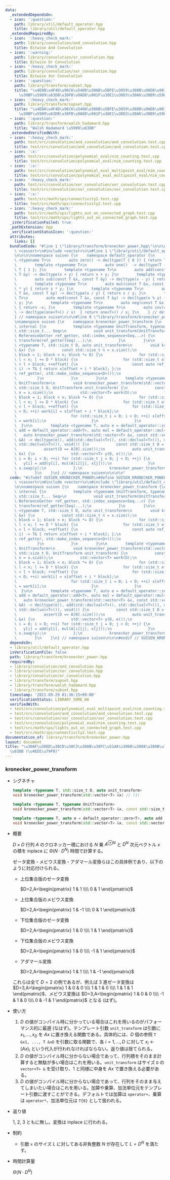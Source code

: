 ```yaml
---
data:
  _extendedDependsOn:
  - icon: ':question:'
    path: library/util/default_operator.hpp
    title: library/util/default_operator.hpp
  _extendedRequiredBy:
  - icon: ':heavy_check_mark:'
    path: library/convolution/and_convolution.hpp
    title: Bitwise And Convolution
  - icon: ':warning:'
    path: library/convolution/or_convolution.hpp
    title: Bitwise Or Convolution
  - icon: ':heavy_check_mark:'
    path: library/convolution/xor_convolution.hpp
    title: Bitwise Xor Convolution
  - icon: ':question:'
    path: library/transform/subset.hpp
    title: "\u4E0B\u4F4D\u96C6\u5408\u306B\u5BFE\u3059\u308B\u9AD8\u901F\u30BC\u30FC\
      \u30BF\u5909\u63DB\u30FB\u9AD8\u901F\u30E1\u30D3\u30A6\u30B9\u5909\u63DB"
  - icon: ':heavy_check_mark:'
    path: library/transform/supset.hpp
    title: "\u4E0A\u4F4D\u96C6\u5408\u306B\u5BFE\u3059\u308B\u9AD8\u901F\u30BC\u30FC\
      \u30BF\u5909\u63DB\u30FB\u9AD8\u901F\u30E1\u30D3\u30A6\u30B9\u5909\u63DB"
  - icon: ':question:'
    path: library/transform/walsh_hadamard.hpp
    title: "Walsh Hadamard \u5909\u63DB"
  _extendedVerifiedWith:
  - icon: ':heavy_check_mark:'
    path: test/src/convolution/and_convolution/and_convolution.test.cpp
    title: test/src/convolution/and_convolution/and_convolution.test.cpp
  - icon: ':x:'
    path: test/src/convolution/polynomial_eval/nim_counting.test.cpp
    title: test/src/convolution/polynomial_eval/nim_counting.test.cpp
  - icon: ':x:'
    path: test/src/convolution/polynomial_eval_multipoint_eval/nim_counting.test.cpp
    title: test/src/convolution/polynomial_eval_multipoint_eval/nim_counting.test.cpp
  - icon: ':heavy_check_mark:'
    path: test/src/convolution/xor_convolution/xor_convolution.test.cpp
    title: test/src/convolution/xor_convolution/xor_convolution.test.cpp
  - icon: ':x:'
    path: test/src/math/sps/connectivity2.test.cpp
    title: test/src/math/sps/connectivity2.test.cpp
  - icon: ':heavy_check_mark:'
    path: test/src/math/sps/lights_out_on_connected_graph.test.cpp
    title: test/src/math/sps/lights_out_on_connected_graph.test.cpp
  _isVerificationFailed: true
  _pathExtension: hpp
  _verificationStatusIcon: ':question:'
  attributes:
    links: []
  bundledCode: "#line 1 \"library/transform/kronecker_power.hpp\"\n\n\n\n#include\
    \ <cassert>\n#include <vector>\n\n#line 1 \"library/util/default_operator.hpp\"\
    \n\n\n\nnamespace suisen {\n    namespace default_operator {\n        template\
    \ <typename T>\n        auto zero() -> decltype(T { 0 }) { return T { 0 }; }\n\
    \        template <typename T>\n        auto one()  -> decltype(T { 1 }) { return\
    \ T { 1 }; }\n        template <typename T>\n        auto add(const T &x, const\
    \ T &y) -> decltype(x + y) { return x + y; }\n        template <typename T>\n\
    \        auto sub(const T &x, const T &y) -> decltype(x - y) { return x - y; }\n\
    \        template <typename T>\n        auto mul(const T &x, const T &y) -> decltype(x\
    \ * y) { return x * y; }\n        template <typename T>\n        auto div(const\
    \ T &x, const T &y) -> decltype(x / y) { return x / y; }\n        template <typename\
    \ T>\n        auto mod(const T &x, const T &y) -> decltype(x % y) { return x %\
    \ y; }\n        template <typename T>\n        auto neg(const T &x) -> decltype(-x)\
    \ { return -x; }\n        template <typename T>\n        auto inv(const T &x)\
    \ -> decltype(one<T>() / x)  { return one<T>() / x; }\n    } // default_operator\n\
    } // namespace suisen\n\n\n#line 8 \"library/transform/kronecker_power.hpp\"\n\
    \nnamespace suisen {\n    namespace kronecker_power_transform {\n        namespace\
    \ internal {\n            template <typename UnitTransform, typename ReferenceGetter,\
    \ std::size_t... Seq>\n            void unit_transform(UnitTransform transform,\
    \ ReferenceGetter ref_getter, std::index_sequence<Seq...>) {\n               \
    \ transform(ref_getter(Seq)...);\n            }\n        }\n\n        template\
    \ <typename T, std::size_t D, auto unit_transform>\n        void kronecker_power_transform(std::vector<T>\
    \ &x) {\n            const std::size_t n = x.size();\n            for (std::size_t\
    \ block = 1; block < n; block *= D) {\n                for (std::size_t l = 0;\
    \ l < n; l += D * block) {\n                    for (std::size_t offset = l; offset\
    \ < l + block; ++offset) {\n                        const auto ref_getter = [&](std::size_t\
    \ i) -> T& { return x[offset + i * block]; };\n                        internal::unit_transform(unit_transform,\
    \ ref_getter, std::make_index_sequence<D>());\n                    }\n       \
    \         }\n            }\n        }\n\n        template <typename T, typename\
    \ UnitTransform>\n        void kronecker_power_transform(std::vector<T> &x, const\
    \ std::size_t D, UnitTransform unit_transform) {\n            const std::size_t\
    \ n = x.size();\n            std::vector<T> work(D);\n            for (std::size_t\
    \ block = 1; block < n; block *= D) {\n                for (std::size_t l = 0;\
    \ l < n; l += D * block) {\n                    for (std::size_t offset = l; offset\
    \ < l + block; ++offset) {\n                        for (std::size_t i = 0; i\
    \ < D; ++i) work[i] = x[offset + i * block];\n                        unit_transform(work);\n\
    \                        for (std::size_t i = 0; i < D; ++i) x[offset + i * block]\
    \ = work[i];\n                    }\n                }\n            }\n      \
    \  }\n\n        template <typename T, auto e = default_operator::zero<T>, auto\
    \ add = default_operator::add<T>, auto mul = default_operator::mul<T>>\n     \
    \   auto kronecker_power_transform(std::vector<T> &x, const std::vector<std::vector<T>>\
    \ &A) -> decltype(e(), add(std::declval<T>(), std::declval<T>()), mul(std::declval<T>(),\
    \ std::declval<T>()), void()) {\n            const std::size_t D = A.size();\n\
    \            assert(D == A[0].size());\n            auto unit_transform = [&](std::vector<T>\
    \ &x) {\n                std::vector<T> y(D, e());\n                for (std::size_t\
    \ i = 0; i < D; ++i) for (std::size_t j = 0; j < D; ++j) {\n                 \
    \   y[i] = add(y[i], mul(A[i][j], x[j]));\n                }\n               \
    \ x.swap(y);\n            };\n            kronecker_power_transform<T>(x, D, unit_transform);\n\
    \        }\n    }\n} // namespace suisen\n\n\n\n"
  code: "#ifndef SUISEN_KRONECKER_POWER\n#define SUISEN_KRONECKER_POWER\n\n#include\
    \ <cassert>\n#include <vector>\n\n#include \"library/util/default_operator.hpp\"\
    \n\nnamespace suisen {\n    namespace kronecker_power_transform {\n        namespace\
    \ internal {\n            template <typename UnitTransform, typename ReferenceGetter,\
    \ std::size_t... Seq>\n            void unit_transform(UnitTransform transform,\
    \ ReferenceGetter ref_getter, std::index_sequence<Seq...>) {\n               \
    \ transform(ref_getter(Seq)...);\n            }\n        }\n\n        template\
    \ <typename T, std::size_t D, auto unit_transform>\n        void kronecker_power_transform(std::vector<T>\
    \ &x) {\n            const std::size_t n = x.size();\n            for (std::size_t\
    \ block = 1; block < n; block *= D) {\n                for (std::size_t l = 0;\
    \ l < n; l += D * block) {\n                    for (std::size_t offset = l; offset\
    \ < l + block; ++offset) {\n                        const auto ref_getter = [&](std::size_t\
    \ i) -> T& { return x[offset + i * block]; };\n                        internal::unit_transform(unit_transform,\
    \ ref_getter, std::make_index_sequence<D>());\n                    }\n       \
    \         }\n            }\n        }\n\n        template <typename T, typename\
    \ UnitTransform>\n        void kronecker_power_transform(std::vector<T> &x, const\
    \ std::size_t D, UnitTransform unit_transform) {\n            const std::size_t\
    \ n = x.size();\n            std::vector<T> work(D);\n            for (std::size_t\
    \ block = 1; block < n; block *= D) {\n                for (std::size_t l = 0;\
    \ l < n; l += D * block) {\n                    for (std::size_t offset = l; offset\
    \ < l + block; ++offset) {\n                        for (std::size_t i = 0; i\
    \ < D; ++i) work[i] = x[offset + i * block];\n                        unit_transform(work);\n\
    \                        for (std::size_t i = 0; i < D; ++i) x[offset + i * block]\
    \ = work[i];\n                    }\n                }\n            }\n      \
    \  }\n\n        template <typename T, auto e = default_operator::zero<T>, auto\
    \ add = default_operator::add<T>, auto mul = default_operator::mul<T>>\n     \
    \   auto kronecker_power_transform(std::vector<T> &x, const std::vector<std::vector<T>>\
    \ &A) -> decltype(e(), add(std::declval<T>(), std::declval<T>()), mul(std::declval<T>(),\
    \ std::declval<T>()), void()) {\n            const std::size_t D = A.size();\n\
    \            assert(D == A[0].size());\n            auto unit_transform = [&](std::vector<T>\
    \ &x) {\n                std::vector<T> y(D, e());\n                for (std::size_t\
    \ i = 0; i < D; ++i) for (std::size_t j = 0; j < D; ++j) {\n                 \
    \   y[i] = add(y[i], mul(A[i][j], x[j]));\n                }\n               \
    \ x.swap(y);\n            };\n            kronecker_power_transform<T>(x, D, unit_transform);\n\
    \        }\n    }\n} // namespace suisen\n\n\n#endif // SUISEN_KRONECKER_POWER\n"
  dependsOn:
  - library/util/default_operator.hpp
  isVerificationFile: false
  path: library/transform/kronecker_power.hpp
  requiredBy:
  - library/convolution/and_convolution.hpp
  - library/convolution/xor_convolution.hpp
  - library/convolution/or_convolution.hpp
  - library/transform/supset.hpp
  - library/transform/walsh_hadamard.hpp
  - library/transform/subset.hpp
  timestamp: '2021-09-29 01:36:15+09:00'
  verificationStatus: LIBRARY_SOME_WA
  verifiedWith:
  - test/src/convolution/polynomial_eval_multipoint_eval/nim_counting.test.cpp
  - test/src/convolution/and_convolution/and_convolution.test.cpp
  - test/src/convolution/xor_convolution/xor_convolution.test.cpp
  - test/src/convolution/polynomial_eval/nim_counting.test.cpp
  - test/src/math/sps/lights_out_on_connected_graph.test.cpp
  - test/src/math/sps/connectivity2.test.cpp
documentation_of: library/transform/kronecker_power.hpp
layout: document
title: "\u30AF\u30ED\u30CD\u30C3\u30AB\u30FC\u51AA\u306B\u3088\u308B\u7DDA\u5F62\u5909\
  \u63DB (\u4EEE\u79F0)"
---
```


### kronecker_power_transform

- シグネチャ

  ```cpp
  template <typename T, std::size_t D, auto unit_transform>
  void kronecker_power_transform(std::vector<T> &x) // (1)

  template <typename T, typename UnitTransform>
  void kronecker_power_transform(std::vector<T> &x, const std::size_t D, UnitTransform unit_transform) // (2)

  template <typename T, auto e = default_operator::zero<T>, auto add = default_operator::add<T>, auto mul = default_operator::mul<T>>
  void kronecker_power_transform(std::vector<T> &x, const std::vector<std::vector<T>> &A) // (3)
  ```

- 概要

  $D \times D$ 行列 $A$ のクロネッカー積における $N$ 乗 $A ^ {\otimes N}$ と $D ^ N$ 次元ベクトル $x$ の積を inplace に $\Theta ( N \cdot D ^ N )$ 時間で計算する。

  ゼータ変換・メビウス変換・アダマール変換らはこの具体例であり、以下のように対応付けられる。

  - 上位集合版のゼータ変換
  
    $D=2,A=\begin{pmatrix} 1 & 1 \\\\ 0 & 1 \end{pmatrix}$
  
  - 上位集合版のメビウス変換

    $D=2,A=\begin{pmatrix} 1 & -1 \\\\ 0 & 1 \end{pmatrix}$

  - 下位集合版のゼータ変換
  
    $D=2,A=\begin{pmatrix} 1 & 0 \\\\ 1 & 1 \end{pmatrix}$

  - 下位集合版のメビウス変換

    $D=2,A=\begin{pmatrix} 1 & 0 \\\\ -1 & 1 \end{pmatrix}$

  - アダマール変換

    $D=2,A=\begin{pmatrix} 1 & 1 \\\\ 1 & -1 \end{pmatrix}$

  これらは全て $D=2$ の例であるが、例えば $3$ 進ゼータ変換は $D=3,A=\begin{pmatrix} 1 & 0 & 0 \\\\ 1 & 1 & 0 \\\\ 1 & 1 & 1 \end{pmatrix}$、メビウス変換は $D=3,A=\begin{pmatrix} 1 & 0 & 0 \\\\ -1 & 1 & 0 \\\\ 0 & -1 & 1 \end{pmatrix}$ となる (はず)。

- 使い方

  1. $D$ の値がコンパイル時に分かっている場合はこれを用いるのがパフォーマンス的に最適 (なはず)。テンプレート引数 `unit_transform` は引数に $x _ 1,\ldots, x _ D$ を $A x$ に置き換える関数である。具体的には、$D$ 個の参照 `T &x1, ..., T &xD` を引数に取る関数で、各 $i = 1, \ldots, D$ に対して $x_i \leftarrow (Ax)_i$ という代入が行われなければならない。返り値は捨てられる。
  2. $D$ の値がコンパイル時に分からない場合であって、行列積をそのまま計算すると無駄が多い場合はこれを用いる。`unit_transform` はサイズ `D` の `vector<T> &` を受け取り、1 と同様に中身を $Ax$ で置き換える必要がある。
  3. $D$ の値がコンパイル時に分からない場合であって、行列をそのまま与えてしまいたい場合はこれを用いる。加算や乗算、加法単位元をテンプレート引数に渡すことができる。デフォルトでは加算は `operator+`、乗算は `operator*`、加法単位元は `T{0}` として扱われる。

- 返り値

  1, 2, 3 ともに無し。変換は inplace に行われる。

- 制約

  - 引数 `x` のサイズ $L$ に対してある非負整数 $N$ が存在して $L=D^N$ を満たす。

- 時間計算量

  $\Theta(N\cdot D ^ N)$
